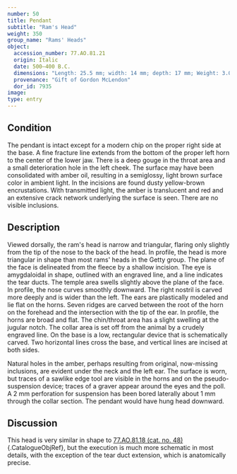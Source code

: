 ```yaml
---
number: 50
title: Pendant
subtitle: "Ram's Head"
weight: 350
group_name: "Rams' Heads"
object:
  accession_number: 77.AO.81.21
  origin: Italic
  date: 500–400 B.C.
  dimensions: "Length: 25.5 mm; width: 14 mm; depth: 17 mm; Weight: 3.0 g"
  provenance: "Gift of Gordon McLendon"
  dor_id: 7935
image:
type: entry
---
```


## Condition

The pendant is intact except for a modern chip on the proper right side at the base. A fine fracture line extends from the bottom of the proper left horn to the center of the lower jaw. There is a deep gouge in the throat area and a small deterioration hole in the left cheek. The surface may have been consolidated with amber oil, resulting in a semiglossy, light brown surface color in ambient light. In the incisions are found dusty yellow-brown encrustations. With transmitted light, the amber is translucent and red and an extensive crack network underlying the surface is seen. There are no visible inclusions.

## Description

Viewed dorsally, the ram's head is narrow and triangular, flaring only slightly from the tip of the nose to the back of the head. In profile, the head is more triangular in shape than most rams' heads in the Getty group. The plane of the face is delineated from the fleece by a shallow incision. The eye is amygdaloidal in shape, outlined with an engraved line, and a line indicates the tear ducts. The temple area swells slightly above the plane of the face. In profile, the nose curves smoothly downward. The right nostril is carved more deeply and is wider than the left. The ears are plastically modeled and lie flat on the horns. Seven ridges are carved between the root of the horn on the forehead and the intersection with the tip of the ear. In profile, the horns are broad and flat. The chin/throat area has a slight swelling at the jugular notch. The collar area is set off from the animal by a crudely engraved line. On the base is a low, rectangular device that is schematically carved. Two horizontal lines cross the base, and vertical lines are incised at both sides.

Natural holes in the amber, perhaps resulting from original, now-missing inclusions, are evident under the neck and the left ear. The surface is worn, but traces of a sawlike edge tool are visible in the horns and on the pseudo-suspension device; traces of a graver appear around the eyes and the poll. A 2 mm perforation for suspension has been bored laterally about 1 mm through the collar section. The pendant would have hung head downward.

## Discussion

This head is very similar in shape to [77.AO.81.18 (cat. no. 48)](#cat-77.AO.81.18){.CatalogueObjRef}, but the execution is much more schematic in most details, with the exception of the tear duct extension, which is anatomically precise.
